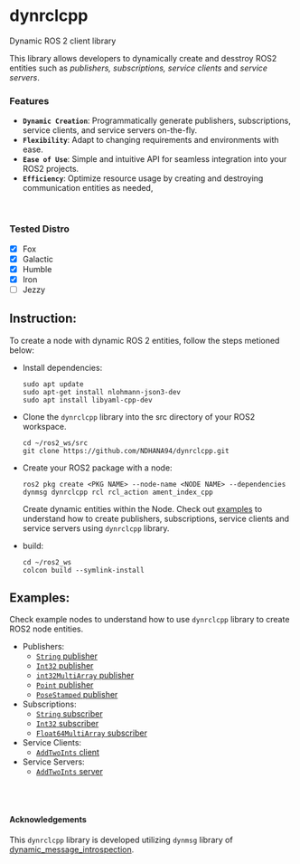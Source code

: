 # dynrclcpp
Dynamic ROS 2 client library

This library allows developers to dynamically create and desstroy ROS2 entities such as *publishers, subscriptions, service clients* and *service servers*. 


### Features
- **`Dynamic Creation`**: Programmatically generate publishers, subscriptions, service clients, and service servers on-the-fly.
- **`Flexibility`**: Adapt to changing requirements and environments with ease.
- **`Ease of Use`**: Simple and intuitive API for seamless integration into your ROS2 projects.
- **`Efficiency`**: Optimize resource usage by creating and destroying communication entities as needed,

</br>

### Tested Distro

- [x] Fox
- [x] Galactic
- [x] Humble
- [x] Iron
- [ ] Jezzy

## Instruction:

To create a node with dynamic ROS 2 entities, follow the steps metioned below:

- Install dependencies:
    ```
    sudo apt update
    sudo apt-get install nlohmann-json3-dev
    sudo apt install libyaml-cpp-dev
    ```
- Clone the `dynrclcpp` library into the src directory of your ROS2 workspace.
    ```
    cd ~/ros2_ws/src
    git clone https://github.com/NDHANA94/dynrclcpp.git
    ```
- Create your ROS2 package with a node:
    ```
    ros2 pkg create <PKG NAME> --node-name <NODE NAME> --dependencies dynmsg dynrclcpp rcl rcl_action ament_index_cpp
    ```
    Create dynamic entities within the Node. Check out [examples](examples/dynrclcpp_examples/src) to understand how to create publishers, subscriptions, service clients and service servers using `dynrclcpp` library.

- build:
    ```
    cd ~/ros2_ws
    colcon build --symlink-install
    ```

## Examples:

Check example nodes to understand how to use `dynrclcpp` library to create ROS2 node entities. 

- Publishers:
    - [`String` publisher](examples/dynrclcpp_examples/src/string_publisher.cpp)
    - [`Int32` publisher](examples/dynrclcpp_examples/src/int_publisher.cpp)
    - [`int32MultiArray` publisher](examples/dynrclcpp_examples/src/multi_int32_publisher.cpp)
    - [`Point` publisher](examples/dynrclcpp_examples/src/point_publisher.cpp)
    - [`PoseStamped` publisher](examples/dynrclcpp_examples/src/pose_stamped_publisher.cpp)
- Subscriptions:
    - [`String` subscriber](examples/dynrclcpp_examples/src/string_subscriber.cpp)
    - [`Int32` subscriber](examples/dynrclcpp_examples/src/int_subscriber.cpp)
    - [`Float64MultiArray` subscriber](examples/dynrclcpp_examples/src/multi_float64_subscriber.cpp)
- Service Clients:
    - [`AddTwoInts` client](examples/dynrclcpp_examples/src/add_two_ints_client.cpp)
- Service Servers:
    - [`AddTwoInts` server](examples/dynrclcpp_examples/src/add_two_ints_service.cpp)

</br></br>


#### Acknowledgements

This `dynrclcpp` library is developed utilizing `dynmsg` library of [ dynamic_message_introspection](https://github.com/osrf/dynamic_message_introspection).

